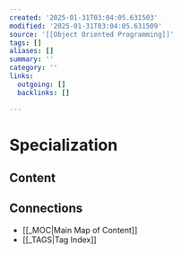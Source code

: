 ```yaml
---
created: '2025-01-31T03:04:05.631503'
modified: '2025-01-31T03:04:05.631509'
source: '[[Object Oriented Programming]]'
tags: []
aliases: []
summary: ''
category: ''
links:
  outgoing: []
  backlinks: []

---
```


# Specialization

## Content


## Connections
- [[_MOC|Main Map of Content]]
- [[_TAGS|Tag Index]]
